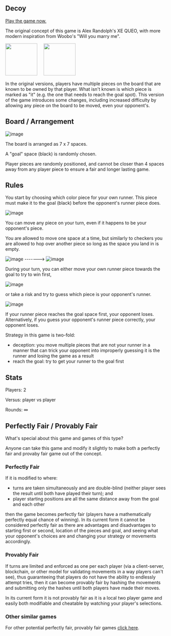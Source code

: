 ## Decoy


[Play the game now.](https://carrotcypher.github.io/decoy)


The original concept of this game is Alex Randolph's XE QUEO, with more modern inspiration from Woobo's "Will you marry me".

<img src="https://github.com/carrotcypher/decoy/assets/37557436/191f976e-6016-41df-a3ba-e6e65f4f2b7c" width="100px"> &nbsp; &nbsp; 
<img src="https://github.com/carrotcypher/decoy/assets/37557436/764af8a8-71a9-43cb-95a1-9eda46ae58a5" width="100px"> &nbsp; &nbsp; 



In the original versions, players have multiple pieces on the board that are known to be owned by that player. What isn't known is which piece is marked as "it" (e.g. the one that needs to reach the goal spot). This version of the game introduces some changes, including increased difficulty by allowing any piece on the board to be moved, even your opponent's.


## Board / Arrangement

![image](https://github.com/carrotcypher/game/assets/37557436/a2e0405e-6b4e-4706-9a2c-c831eba32511)

The board is arranged as 7 x 7 spaces.

A "goal" space (black) is randomly chosen.

Player pieces are randomly positioned, and cannot be closer than 4 spaces away from any player piece to ensure a fair and longer lasting game.


## Rules

You start by choosing which color piece for your own runner. This piece must make it to the goal (black) before the opponent's runner piece does. 

![image](https://github.com/carrotcypher/game/assets/37557436/3fa6dc1f-17aa-4682-a1e2-10487a12e8a0)

You can move any piece on your turn, even if it happens to be your opponent's piece.

You are allowed to move one space at a time, but similarly to checkers you are allowed to hop over another piece so long as the space you land in is empty.

![image](https://github.com/carrotcypher/game/assets/37557436/b7a3e718-ba71-458f-bb8d-3dc097309eee)  ------->  ![image](https://github.com/carrotcypher/game/assets/37557436/adac4b95-79a5-441b-b339-3a2e8c855c3a)



During your turn, you can either move your own runner piece towards the goal to try to win first,

![image](https://github.com/carrotcypher/game/assets/37557436/daeebf79-57c9-4bfc-a6be-cd9c78d363b7)

or take a risk and try to guess which piece is your opponent's runner.

![image](https://github.com/carrotcypher/game/assets/37557436/e016f681-b1c8-49fb-baa2-3c09c3d85a71)

If your runner piece reaches the goal space first, your opponent loses. Alternatively, if you guess your opponent's runner piece correctly, your opponent loses.

Strategy in this game is two-fold:

* deception: you move multiple pieces that are not your runner in a manner that can trick your opponent into improperly guessing it is the runner and losing the game as a result
* reach the goal: try to get your runner to the goal first


## Stats

Players: 2

Versus: player vs player

Rounds: ∞


## Perfectly Fair / Provably Fair 

What's special about this game and games of this type?

Anyone can take this game and modify it slightly to make both a perfectly fair and provaby fair game out of the concept.

### Perfectly Fair

If it is modified to where:

* turns are taken simultaneously and are double-blind (neither player sees the result until both have played their turn); and
* player starting positions are all the same distance away from the goal and each other

then the game becomes perfectly fair (players have a mathematically perfectly equal chance of winning). In its current form it cannot be considered perfectly fair as there are advantages and disadvantages to starting first or second, location of the pieces and goal, and seeing what your opponent's choices are and changing your strategy or movements accordingly.


### Provably Fair

If turns are limited and enforced as one per each player (via a client-server, blockchain, or other model for validating movements in a way players can't see), thus guaranteeing that players do not have the ability to endlessly attempt tries, then it can become provably fair by hashing the movements and submitting only the hashes until both players have made their moves.

In its current form it is not provably fair as it is a local two player game and easily both modifiable and cheatable by watching your player's selections.

### Other similar games

For other potential perfectly fair, provably fair games [click here](ideas.md).
